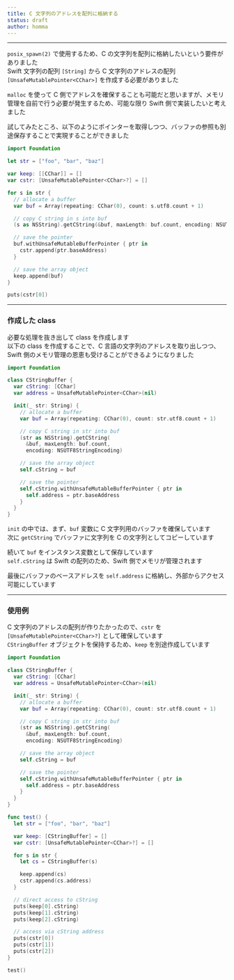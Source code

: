 ```yaml
---
title: C 文字列のアドレスを配列に格納する
status: draft
author: homma
---
```


--------------------------------------------------------------------------------

`posix_spawn(2)` で使用するため、C の文字列を配列に格納したいという要件がありました  
Swift 文字列の配列 `[String]` から C 文字列のアドレスの配列 `[UnsafeMutablePointer<CChar>]` を作成する必要がありました  

`malloc` を使って C 側でアドレスを確保することも可能だと思いますが、メモリ管理を自前で行う必要が発生するため、可能な限り Swift 側で実装したいと考えました  

試してみたところ、以下のようにポインターを取得しつつ、バッファの参照も別途保存することで実現することができました  

````swift
import Foundation

let str = ["foo", "bar", "baz"]

var keep: [[CChar]] = []
var cstr: [UnsafeMutablePointer<CChar>?] = []

for s in str {
  // allocate a buffer
  var buf = Array(repeating: CChar(0), count: s.utf8.count + 1)

  // copy C string in s into buf
  (s as NSString).getCString(&buf, maxLength: buf.count, encoding: NSUTF8StringEncoding)

  // save the pointer
  buf.withUnsafeMutableBufferPointer { ptr in
    cstr.append(ptr.baseAddress)
  }

  // save the array object
  keep.append(buf)
}

puts(cstr[0])
````

--------------------------------------------------------------------------------

### 作成した class

必要な処理を抜き出して class を作成します  
以下の class を作成することで、C 言語の文字列のアドレスを取り出しつつ、Swift 側のメモリ管理の恩恵も受けることができるようになりました  

````swift
import Foundation

class CStringBuffer {
  var cString: [CChar]
  var address = UnsafeMutablePointer<CChar>(nil)

  init(_ str: String) {
    // allocate a buffer
    var buf = Array(repeating: CChar(0), count: str.utf8.count + 1)

    // copy C string in str into buf
    (str as NSString).getCString(
      &buf, maxLength: buf.count,
      encoding: NSUTF8StringEncoding)

    // save the array object
    self.cString = buf

    // save the pointer
    self.cString.withUnsafeMutableBufferPointer { ptr in
      self.address = ptr.baseAddress
    }
  }
}
````

`init` の中では、まず、`buf` 変数に C 文字列用のバッファを確保しています  
次に `getCString` でバッファに文字列を C の文字列としてコピーしています  

続いて `buf` をインスタンス変数として保存しています  
`self.cString` は Swift の配列のため、Swift 側でメモリが管理されます  

最後にバッファのベースアドレスを `self.address` に格納し、外部からアクセス可能にしています

--------------------------------------------------------------------------------

### 使用例

C 文字列のアドレスの配列が作りたかったので、`cstr` を `[UnsafeMutablePointer<CChar>?]` として確保しています  
`CStringBuffer` オブジェクトを保持するため、`keep` を別途作成しています  

````swift
import Foundation

class CStringBuffer {
  var cString: [CChar]
  var address = UnsafeMutablePointer<CChar>(nil)

  init(_ str: String) {
    // allocate a buffer
    var buf = Array(repeating: CChar(0), count: str.utf8.count + 1)

    // copy C string in str into buf
    (str as NSString).getCString(
      &buf, maxLength: buf.count,
      encoding: NSUTF8StringEncoding)

    // save the array object
    self.cString = buf

    // save the pointer
    self.cString.withUnsafeMutableBufferPointer { ptr in
      self.address = ptr.baseAddress
    }
  }
}

func test() {
  let str = ["foo", "bar", "baz"]

  var keep: [CStringBuffer] = []
  var cstr: [UnsafeMutablePointer<CChar>?] = []

  for s in str {
    let cs = CStringBuffer(s)

    keep.append(cs)
    cstr.append(cs.address)
  }

  // direct access to cString
  puts(keep[0].cString)
  puts(keep[1].cString)
  puts(keep[2].cString)

  // access via cString address
  puts(cstr[0])
  puts(cstr[1])
  puts(cstr[2])
}

test()
````
